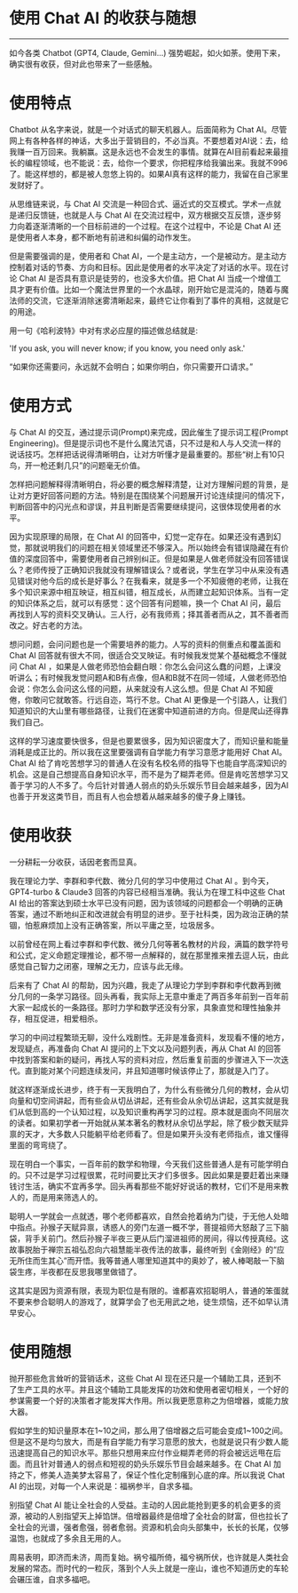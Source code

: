 # 使用 Chat AI 的收获与随想 
* * *

如今各类 Chatbot (GPT4, Claude, Gemini...) 强势崛起，如火如荼。使用下来，确实很有收获，但对此也带来了一些感触。

# 使用特点

Chatbot 从名字来说，就是一个对话式的聊天机器人。后面简称为 Chat AI。尽管网上有各种各样的神话，大多出于营销目的，不必当真。不要想着对AI说：去，给我赚一百万回来。我躺赢。这是永远也不会发生的事情。就算在AI目前看起来最擅长的编程领域，也不能说：去，给你一个要求，你把程序给我骗出来。我就不996了。能这样想的，都是被人忽悠上钩的。如果AI真有这样的能力，我留在自己家里发财好了。

从思维链来说，与 Chat AI 交流是一种回合式、逼近式的交互模式。学术一点就是递归反馈链，也就是人与 Chat AI 在交流过程中，双方根据交互反馈，逐步努力向着逐渐清晰的一个目标前进的一个过程。在这个过程中，不论是 Chat AI 还是使用者人本身，都不断地有前进和纠偏的动作发生。

但是需要强调的是，使用者和 Chat AI，一个是主动方，一个是被动方。是主动方控制着对话的节奏、方向和目标。因此是使用者的水平决定了对话的水平。现在讨论 Chat AI 是否具有意识是徒劳的，也没多大价值。把 Chat AI 当成一个增值工具才更有价值。比如一个魔法世界里的一个水晶球，刚开始它是混沌的，随着与魔法师的交流，它逐渐消除迷雾清晰起来，最终它让你看到了事件的真相，这就是它的用途。

用一句《哈利波特》中对有求必应屋的描述做总结就是: 

'If you ask, you will never know; if you know, you need only ask.' 

“如果你还需要问，永远就不会明白；如果你明白，你只需要开口请求。”

# 使用方式

与 Chat AI 的交互，通过提示词(Prompt)来完成，因此催生了提示词工程(Prompt Engineering)。但是提示词也不是什么魔法咒语，只不过是和人与人交流一样的说话技巧。怎样把话说得清晰明白，让对方听懂才是最重要的。那些“树上有10只鸟，开一枪还剩几只”的问题毫无价值。

怎样把问题解释得清晰明白，将必要的概念解释清楚，让对方理解问题的背景，是让对方更好回答问题的方法。特别是在围绕某个问题展开讨论连续提问的情况下，判断回答中的闪光点和谬误，并且判断是否需要继续提问，这很体现使用者的水平。

因为实现原理的局限，在 Chat AI 的回答中，幻觉一定存在。如果还没有遇到幻觉，那就说明我们的问题在相关领域里还不够深入。所以始终会有错误隐藏在有价值的深度回答中，需要使用者自己辨别纠正。但是如果是人做老师就没有回答错误么？老师传授了正确知识我就没有理解错误么？或者说，学生在学习中从来没有遇见错误对他今后的成长是好事么？在我看来，就是多一个不知疲倦的老师，让我在多个知识来源中相互映证，相互纠错，相互成长，从而建立起知识体系。当有一定的知识体系之后，就可以有感觉：这个回答有问题嘛，换一个 Chat AI 问，最后再找到人写的资料交叉确认。三人行，必有我师焉；择其善者而从之，其不善者而改之。好古老的方法。

想问问题，会问问题也是一个需要培养的能力。人写的资料的侧重点和覆盖面和 Chat AI 回答就有很大不同，很适合交叉映证。有时候我发觉某个基础概念不懂就问 Chat AI ，如果是人做老师恐怕会翻白眼：你怎么会问这么蠢的问题，上课没听讲么；有时候我发觉问题A和B有点像，但A和B就不在同一领域，人做老师恐怕会说：你怎么会问这么怪的问题，从来就没有人这么想。但是 Chat AI 不知疲倦，你敢问它就敢答。行远自迩，笃行不怠。Chat AI 更像是一个引路人，让我们知道知识的大山里有哪些路径，让我们在迷雾中知道前进的方向。但是爬山还得靠我们自己。

这样的学习速度要快很多，但是也要累很多，因为知识密度大了，而知识量和能量消耗是成正比的。所以我在这里要强调有自学能力有学习意愿才能用好 Chat AI。 Chat AI 给了肯吃苦想学习的普通人在没有名校名师的指导下也能自学高深知识的机会。这是自己想提高自身知识水平，而不是为了糊弄老师。但是肯吃苦想学习又善于学习的人不多了。今后针对普通人弱点的奶头乐娱乐节目会越来越多，因为AI也善于开发这类节目，而且有人也会想着从越来越多的傻子身上赚钱。

# 使用收获

一分耕耘一分收获，话因老套而显真。

我在理论力学、李群和李代数、微分几何的学习中使用过 Chat AI 。到今天，GPT4-turbo & Claude3 回答的内容已经相当准确。我认为在理工科中这些 Chat AI 给出的答案达到硕士水平已没有问题，因为该领域的问题都会一个明确的正确答案，通过不断地纠正和改进就会有明显的进步。至于社科类，因为政治正确的禁锢，怕惹麻烦加上没有正确答案，所以平庸之至，垃圾居多。 

以前曾经在网上看过李群和李代数、微分几何等著名教材的片段，满篇的数学符号和公式，定义命题定理推论，都不带一点解释的，就在那里推来推去逗人玩，由此感觉自己智力之闭塞，理解之无力，应该与此无缘。

后来有了 Chat AI 的帮助，因为兴趣，我走了从理论力学到李群和李代数再到微分几何的一条学习路径。回头再看，我实际上无意中重走了两百多年前到一百年前大家一起成长的一条路径。那时力学和数学还没有分家，具象直觉和理性抽象并存，相互促进，相爱相杀。

学习的中间过程繁琐无聊，没什么戏剧性。无非是准备资料，发现看不懂的地方，发现疑点，再准备向 Chat AI 提问的上下文以及问题列表，再从 Chat AI 的回答中找到答案和新的疑问，再找人写的资料对应，然后重复前面的步骤进入下一次迭代。直到能对某个问题连续发问，并且知道哪时候该停止了，那就是入门了。

就这样逐渐成长进步，终于有一天我明白了，为什么有些微分几何的教材，会从切向量和切空间讲起，而有些会从切丛讲起，还有些会从余切丛讲起，这其实就是我们从低到高的一个认知过程，以及知识重构再学习的过程。原本就是面向不同层次的读者。如果初学者一开始就从某本著名的教材从余切丛学起，除了极少数天赋异禀的天才，大多数人只能躺平给老师看了。但是如果开头没有老师指点，谁又懂得里面的弯弯绕了。

现在明白一个事实，一百年前的数学和物理，今天我们这些普通人是有可能学明白的。只不过是学习过程很累，花时间要比天才们多很多。因此如果是要赶着出来赚钱讨生活，确实不宜再多学。回头再看那些不能好好说话的教材，它们不是用来教人的，而是用来筛选人的。

聪明人一学就会一点就透，哪个老师都喜欢，自然会抢着纳为门徒，于无他人处暗中指点。孙猴子天赋异禀，诱惑人的旁门左道一概不学，菩提祖师大怒敲了三下脑袋，背手关前门。然后孙猴子半夜三更从后门溜进祖师的房间，得以传授真经。这故事脱胎于禅宗五祖弘忍向六祖慧能半夜传法的故事，最终听到《金刚经》的“应无所住而生其心”而开悟。我等普通人哪里知道其中的奥妙了，被人棒喝敲一下脑袋生疼，半夜都在反思我哪里做错了。

这其实是因为资源有限，表现为职位是有限的。谁都喜欢招聪明人，普通的笨蛋就不要来参合聪明人的游戏了，就算学会了也无用武之地，徒生烦恼，还不如早认清早安心。

# 使用随想

抛开那些危言耸听的营销话术，这些 Chat AI 现在还只是一个辅助工具，还到不了生产工具的水平。并且这个辅助工具能发挥的功效和使用者密切相关，一个好的参谋需要一个好的决策者才能发挥大作用。所以我更愿意称之为倍增器，或能力放大器。 

假如学生的知识量原本在1~10之间，那么用了倍增器之后可能会变成1~100之间。但是这不是均匀放大，而是有自学能力有学习意愿的放大，也就是说只有少数人能迅速提高自己的知识水平。那些只想用来应付作业糊弄老师的将会被远远甩在后面。而且针对普通人的弱点和短视的奶头乐娱乐节目会越来越多。在 Chat AI 加持之下，修美人造美梦太容易了，保证个性化定制瘙到心底的痒。所以我说 Chat AI 的出现，对每一个人来说是：福祸参半，自求多福。 

别指望 Chat AI 能让全社会的人受益。主动的人因此能抢到更多的机会更多的资源，被动的人别指望天上掉馅饼。倍增器最终是倍增了全社会的财富，但也拉长了全社会的光谱，强者愈强，弱者愈弱。资源和机会向头部集中，长长的长尾，仅够温饱，也就成了多余且无用的人。 

周易表明，即济而未济，周而复始。祸兮福所倚，福兮祸所伏，也许就是人类社会发展的常态。而时代的一粒灰，落到个人头上就是一座山，谁也不知道历史的车轮会碾压谁，自求多福吧。

